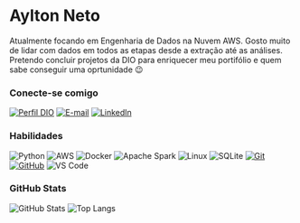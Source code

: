 # Aylton Neto
Atualmente focando em Engenharia de Dados na Nuvem AWS. Gosto muito de lidar com dados em todos as etapas desde a extração até as análises. Pretendo concluir projetos da DIO para enriquecer meu portifólio e quem sabe conseguir uma oprtunidade 😉

### Conecte-se comigo
[![Perfil DIO](https://img.shields.io/badge/-Meu%20Perfil%20na%20DIO-30A3DC?style=for-the-badge)](https://web.dio.me/users/AyltonNeto/)
[![E-mail](https://img.shields.io/badge/-Email-000?style=for-the-badge&logo=yahoo&logoColor=purple)](mailto:aylton_12@yahoo.com.br)
[![LinkedIn](https://img.shields.io/badge/-LinkedIn-000?style=for-the-badge&logo=linkedin&logoColor=30A3DC)](https://www.linkedin.com/in/AyltonNeto/)

### Habilidades
![Python](https://img.shields.io/badge/python-000?style=for-the-badge&logo=python&logoColor=ffdd54)
![AWS](https://img.shields.io/badge/AWS-000.svg?style=for-the-badge&logo=amazon-aws&logoColor=white)
![Docker](https://img.shields.io/badge/Docker-000?style=for-the-badge&logo=docker&logoColor=)
![Apache Spark](https://img.shields.io/badge/ApacheSpark-000?style=for-the-badge&logo=apachespark&logoColor=yeallow)
![Linux](https://img.shields.io/badge/linux-000?style=for-the-badge&logo=linux&logoColor=)
![SQLite](https://img.shields.io/badge/sqlite-000?style=for-the-badge&logo=sqlite&logoColor=)
[![Git](https://img.shields.io/badge/Git-000?style=for-the-badge&logo=git&logoColor=E94D5F)](https://git-scm.com/doc) 
[![GitHub](https://img.shields.io/badge/GitHub-000?style=for-the-badge&logo=github&logoColor=purple)](https://docs.github.com/)
![VS Code](https://img.shields.io/badge/VS%20Code-000.svg?style=for-the-badge&logo=visual-studio-code&logoColor=blue)

### GitHub Stats
![GitHub Stats](https://github-readme-stats.vercel.app/api?username=AyltonNeto&theme=transparent&bg_color=000&border_color=&show_icons=true&icon_color=&title_color=gray&text_color=gray)
![Top Langs](https://github-readme-stats-git-masterrstaa-rickstaa.vercel.app/api/top-langs/?username=AyltonNeto&bg_color=000&border_color=gray&title_color=gray&text_color=gray)
